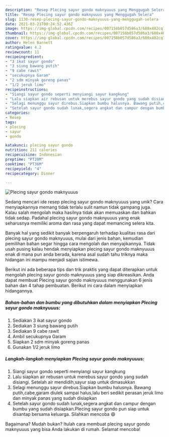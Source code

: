 ```yaml
---
description: "Resep Plecing sayur gondo maknyuuus yang Menggugah Selera"
title: "Resep Plecing sayur gondo maknyuuus yang Menggugah Selera"
slug: 1130-resep-plecing-sayur-gondo-maknyuuus-yang-menggugah-selera
date: 2021-03-21T00:24:52.436Z
image: https://img-global.cpcdn.com/recipes/007158b057d586a3/680x482cq70/plecing-sayur-gondo-maknyuuus-foto-resep-utama.jpg
thumbnail: https://img-global.cpcdn.com/recipes/007158b057d586a3/680x482cq70/plecing-sayur-gondo-maknyuuus-foto-resep-utama.jpg
cover: https://img-global.cpcdn.com/recipes/007158b057d586a3/680x482cq70/plecing-sayur-gondo-maknyuuus-foto-resep-utama.jpg
author: Helen Barnett
ratingvalue: 4.2
reviewcount: 11
recipeingredient:
- "3 ikat sayur gondo"
- "3 siung bawang putih"
- "9 cabe rawit"
- "secukupnya Garam"
- "2 sdm minyak goreng panas"
- "1/2 jeruk limo"
recipeinstructions:
- "Siangi sayur gondo seperti menyiangi sayur kangkung"
- "Lalu siapkan air rebusan untuk merebus sayur gondo yang sudah disiangi. Setelah air mendidih,sayur siap untuk dimasukkan"
- "Selagi menunggu sayur direbus.Siapkan bumbu halusnya. Bawang putih,cabe,garam diulek sampai halus,lalu beri sedikit perasan jeruk limo dan minyak panas yang sudah disiapkan"
- "Setelah sayur gondo sudah lunak,segera angkat dan campur dengan bumbu yang sudah disiapkan.Plecing sayur gondo pun siap untuk disantap bersama keluarga. Silahkan mencoba 😄"
categories:
- Resep
tags:
- plecing
- sayur
- gondo

katakunci: plecing sayur gondo 
nutrition: 211 calories
recipecuisine: Indonesian
preptime: "PT20M"
cooktime: "PT36M"
recipeyield: "4"
recipecategory: Dinner

---
```



![Plecing sayur gondo maknyuuus](https://img-global.cpcdn.com/recipes/007158b057d586a3/680x482cq70/plecing-sayur-gondo-maknyuuus-foto-resep-utama.jpg)

Sedang mencari ide resep plecing sayur gondo maknyuuus yang unik? Cara menyiapkannya memang tidak terlalu sulit namun tidak gampang juga. Kalau salah mengolah maka hasilnya tidak akan memuaskan dan bahkan tidak sedap. Padahal plecing sayur gondo maknyuuus yang enak seharusnya memiliki aroma dan rasa yang dapat memancing selera kita.



Banyak hal yang sedikit banyak berpengaruh terhadap kualitas rasa dari plecing sayur gondo maknyuuus, mulai dari jenis bahan, kemudian pemilihan bahan segar hingga cara mengolah dan menyajikannya. Tidak usah pusing kalau hendak menyiapkan plecing sayur gondo maknyuuus enak di mana pun anda berada, karena asal sudah tahu triknya maka hidangan ini mampu menjadi sajian istimewa.


Berikut ini ada beberapa tips dan trik praktis yang dapat diterapkan untuk mengolah plecing sayur gondo maknyuuus yang siap dikreasikan. Anda dapat membuat Plecing sayur gondo maknyuuus menggunakan 6 jenis bahan dan 4 tahap pembuatan. Berikut ini cara dalam menyiapkan hidangannya.

<!--inarticleads1-->

##### Bahan-bahan dan bumbu yang dibutuhkan dalam menyiapkan Plecing sayur gondo maknyuuus:

1. Sediakan 3 ikat sayur gondo
1. Sediakan 3 siung bawang putih
1. Sediakan 9 cabe rawit
1. Ambil secukupnya Garam
1. Siapkan 2 sdm minyak goreng panas
1. Gunakan 1/2 jeruk limo




<!--inarticleads2-->

##### Langkah-langkah menyiapkan Plecing sayur gondo maknyuuus:

1. Siangi sayur gondo seperti menyiangi sayur kangkung
1. Lalu siapkan air rebusan untuk merebus sayur gondo yang sudah disiangi. Setelah air mendidih,sayur siap untuk dimasukkan
1. Selagi menunggu sayur direbus.Siapkan bumbu halusnya. Bawang putih,cabe,garam diulek sampai halus,lalu beri sedikit perasan jeruk limo dan minyak panas yang sudah disiapkan
1. Setelah sayur gondo sudah lunak,segera angkat dan campur dengan bumbu yang sudah disiapkan.Plecing sayur gondo pun siap untuk disantap bersama keluarga. Silahkan mencoba 😄




Bagaimana? Mudah bukan? Itulah cara membuat plecing sayur gondo maknyuuus yang bisa Anda lakukan di rumah. Selamat mencoba!
